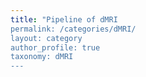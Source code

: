 ```yaml
---
title: "Pipeline of dMRI
permalink: /categories/dMRI/
layout: category
author_profile: true
taxonomy: dMRI
---
```

